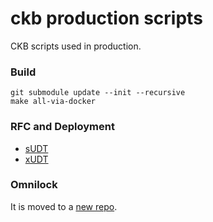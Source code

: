 # ckb production scripts

CKB scripts used in production.

### Build

```
git submodule update --init --recursive
make all-via-docker
```

### RFC and Deployment

* [sUDT](https://github.com/nervosnetwork/rfcs/blob/master/rfcs/0025-simple-udt/0025-simple-udt.md)
* [xUDT](https://github.com/nervosnetwork/rfcs/pull/428)

### Omnilock
It is moved to a [new repo](https://github.com/cryptape/omnilock).
